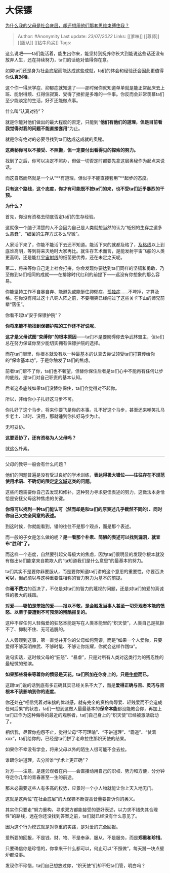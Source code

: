# 大保镖
[为什么我的父母是社会底层，却还想用他们那套思维束缚住我？](https://www.zhihu.com/question/538846835/answer/2579603307)

> Author: #Anonymity
> Last update: *23/07/2022*
> Links: [[爹味]] [[尊师]] [[服从]] [[钻牛角尖]]
> Tags:

这么说吧——ta们能活着，能生出你来，能坚持到抚养你长大到能说这些话还没有放弃人生，还在持续努力，ta们的话绝对值得你在意。

如果ta们还是身为社会底层而能达成这些成就，ta们的体会和经验还会因此更值得你**认真对待**。

这个你一得厌学症、抑郁症就知道了——那时候你就知道单单就是能正常起床去上班、能耐得烦、扛得住寂寞、受得了挫折是多难的一件事。你反而会非常羡慕ta们至少能淡定的生活，好歹还能做点事。

什么叫“认真对待”？

就是你能对他们做出的最大程度的否定，只能到“**他们有他们的道理，但是目前看我觉得对我的问题不能直接套用**”为止。

就是你有绝对的必要寻找到ta们达成这成就的奥秘。

**这奥秘你可以不接受、不照搬，但一定要付出看得见的探索的努力。**

找到了之后，你可以决定不照办，但做一切否定时都要先拿这层奥秘作为起点来说话。

而这自然而然就是一个从“**有道理，但似乎不能直接套用”**起步的态度。

**只有这个路线，这个态度，你才有可能既不按ta们的来，也不受ta们近乎暴烈的干预。**

**为什么？**

首先，你没有资格去彻底否定ta们的生存经验。

这就像一个脑子清楚的人不会因为自己是人类就想当然的认为“蚯蚓的生存之道多么愚蠢”、“细菌的生存方式多么卑微”。

人家活下来了，你能不能活下去还不知道。能活下来的就都及格了，[及格线](https://www.zhihu.com/search?q=%E5%8F%8A%E6%A0%BC%E7%BA%BF&search_source=Entity&hybrid_search_source=Entity&hybrid_search_extra=%7B%22sourceType%22%3A%22answer%22%2C%22sourceId%22%3A2579603307%7D)以上到底谁高明，等到将来灭绝时大家再比。就生存艺术而言，是能发射宇宙飞船的人类更高明，还是能扛[宇宙射线](https://www.zhihu.com/search?q=%E5%AE%87%E5%AE%99%E5%B0%84%E7%BA%BF&search_source=Entity&hybrid_search_source=Entity&hybrid_search_extra=%7B%22sourceType%22%3A%22answer%22%2C%22sourceId%22%3A2579603307%7D)的细菌更优秀，还在未定之天呢。

第二，将来等你自己走上社会打拼，你会发现你要达到ta们同样的坚韧和勇敢、乃至做到ta们相同的成就——在排除时代红利的前提下——远没有你想象的那么容易。

你能坚持工作不自暴自弃、能避免或能挺住抑郁症、[孤独症](https://www.zhihu.com/search?q=%E5%AD%A4%E7%8B%AC%E7%97%87&search_source=Entity&hybrid_search_source=Entity&hybrid_search_extra=%7B%22sourceType%22%3A%22answer%22%2C%22sourceId%22%3A2579603307%7D)……不垮掉，才算及格。在你没有闯过这十八铜人阵之前，不要嘲笑已经闯过了这些关卡下山的师兄前辈“落伍”。

你看不起ta“安于保镖护院”？

**你将来能不能找到保镖护院的工作还不好说呢**。

**这才是父母试图“束缚你”的根本原因**——ta们不是要妨碍你去争武林盟主，但ta们总在努力保证你至少能切实拥有保镖护院的选择。

而在ta们眼里，你根本就没有以一种最基本的认真去尝试领受ta们打算传给你的“保命基本功”，于是你触发了ta们的焦虑。

前者ta们帮不了你，ta们也不奢望，但替你保住后者是ta们心中不能再有任何让步的底线，是ta们对自己职责的基本认知。

后者这条底线如果ta们没替你保住，ta们会觉得对不起你。

所以，非给你小子扎好这马步不可。

你扎好了这个马步，将来你要飞是你的本事。扎不好这个马步，甚至还来嘲笑扎马步老土、过时、没用，那就锤到你扎好马步为止。

无可妥协。

**这要妥协了，还有资格为人父母吗？**

就这么朴素。

---

父母的教导一般会有什么问题？

他们的问题普遍是没有受过良好的学术训练，**表达得极大错位——往往存在不规范使用术语、不确切的限定[定义域](https://www.zhihu.com/search?q=%E5%AE%9A%E4%B9%89%E5%9F%9F&search_source=Entity&hybrid_search_source=Entity&hybrid_search_extra=%7B%22sourceType%22%3A%22answer%22%2C%22sourceId%22%3A2579603307%7D)这类的问题。**

这些问题需要你自己去发现和修补，这种努力寻求更佳表述的努力，这做法本身恰恰是安抚父母这种焦虑的关键。

**你将可以找到一种ta们能认可（然而却是和ta们的原表述几乎截然不同的）、同时你自己又完全同意的表述。**

到这时候，你就能看到，错的往往不是那个观点，而是那个表述。

而一般的子女是怎么做的呢？**是一看那个朴素、简陋的表述可以找到漏洞，就宣布“胜利”了。**

而这样一个态度，自然要引起父母极大的焦虑，因为ta们很明显的发现你根本就没有做出ta们能拿来自欺欺人的“ta知道我们是什么意思”的最基本的努力。

ta们其实不是要你非要服从，而是要你知道ta们讲的这个意思的重要性。你要否决**可以**，但必须以与这种重要性相称的智力努力为基本的前提。

你**毫不费力**的否决了，不仅是对ta们的智力的蔑视的问题，还是对ta们的爱的真诚性的极大的践踏。

**对爱——哪怕是笨拙的爱——报以不敬，是会触发当事人甚至一切旁观者本能的愤怒、以至于要遭到不可预测的残酷报复的。**

这种不容任何人轻侮爱的狂怒本能是写在人类本能里的“炽天使”，人类自己是抗拒不了、抑制不住、无可逃脱的。

人人旁观到这事，第一直觉并非你的父母如何荒谬，而是“如果一个人爱你，只要爱得不够英明神武、不够时髦、不够让你炫耀，你就会这样作践ta”。

说句实话，这时候父母的“狂怒”、“暴虐”，只是对所有人类对这类行为的残忍性的最轻微的预演。

**如果那些将来等着你的愤怒是天花，ta们所加在你身上的，只是[牛痘](https://www.zhihu.com/search?q=%E7%89%9B%E7%97%98&search_source=Entity&hybrid_search_source=Entity&hybrid_search_extra=%7B%22sourceType%22%3A%22answer%22%2C%22sourceId%22%3A2579603307%7D)而已。**

这跟ta们说的话到底有多正确其实已经关系不大了，而是**爱得正确与否、灵巧与否根本不该影响到你的态度**。

你还处在“相信凭着对笨拙的优越感，就有完全的资格侮辱爱、轻贱爱而不会造成任何后果”的状态，ta们一想到这做人最最基本的**保命本能**都没能教会你，再加上ta们正作为这种侮辱的最近的观察者，ta们自己身上的“炽天使”已经被激活启动了。

相信我，尽管你抱怨不止，觉得父母“不可理喻”、“不讲道理”、“霸道”、“仗着xxx”，ta们给你的，已经是ta们拼了老命拉住那炽天使的结果。

如果你不幸没有学会，将来父母以外的陌生人很可能不会去拉。

谁跟你讲道理，去分辨谁“学术上更正确”？

对方——注意，是连旁观者在内——会直接动用自己的职权、势力和方便，分分钟夺走你几年的青春甚至一生的前途。

那未必需要这些人有多高的权势，应景时一个小人物就能让你上天入地无门。

这就是这两位“在社会底层”的大保镖不断提高音量要告诉你的奥义。

其实你只要走“努力重构，寻求双方都能接受的更好表述，以力求不错失其合理性”的路线，远在你还没找到答案之前，ta们就已经没有什么意见了。

因为这个行为模式就是对尊重的实践，是对爱的完全回报。

爱所要的回报，不是钱、财、物、不是奉承、服从，不是服务，而是**郑重和珍惜**。

只要确信你是珍惜的，你拿来干什么都可以，何止可以“不照做”，每天掰一块点壁炉都没事。

发现你不珍惜，ta们自己想放过你，“炽天使”们却不归ta们管，明白吗？
